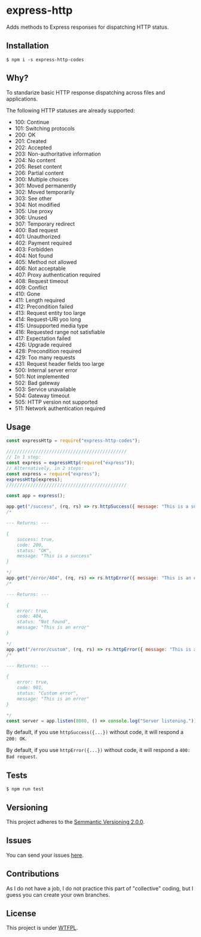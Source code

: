 # express-http

Adds methods to Express responses for dispatching HTTP status.

## Installation

`$ npm i -s express-http-codes`

## Why?

To standarize basic HTTP response dispatching across files and applications.

The following HTTP statuses are already supported:

   - 100: Continue
   - 101: Switching protocols
   - 200: OK
   - 201: Created
   - 202: Accepted
   - 203: Non-authoritative information
   - 204: No content
   - 205: Reset content
   - 206: Partial content
   - 300: Multiple choices
   - 301: Moved permanently
   - 302: Moved temporarily
   - 303: See other
   - 304: Not modified
   - 305: Use proxy
   - 306: Unused
   - 307: Temporary redirect
   - 400: Bad request
   - 401: Unauthorized
   - 402: Payment required
   - 403: Forbidden
   - 404: Not found
   - 405: Method not allowed
   - 406: Not acceptable
   - 407: Proxy authentication required
   - 408: Request timeout
   - 409: Conflict
   - 410: Gone
   - 411: Length required
   - 412: Precondition failed
   - 413: Request entity too large
   - 414: Request-URI yoo long
   - 415: Unsupported media type
   - 416: Requested range not satisfiable
   - 417: Expectation failed
   - 426: Upgrade required
   - 428: Precondition required
   - 429: Too many requests
   - 431: Request header fields too large
   - 500: Internal server error
   - 501: Not implemented
   - 502: Bad gateway
   - 503: Service unavailable
   - 504: Gateway timeout
   - 505: HTTP version not supported
   - 511: Network authentication required


## Usage

```js
const expressHttp = require("express-http-codes");

/////////////////////////////////////////////
// In 1 step:
const express = expressHttp(require("express"));
// Alternatively, in 2 steps:
const express = require("express");
expressHttp(express);
/////////////////////////////////////////////

const app = express();

app.get("/success", (rq, rs) => rs.httpSuccess({ message: "This is a success" }, 200));
/* 

--- Returns: ---

{ 
	success: true, 
	code: 200,
	status: "OK",
	message: "This is a success"
}

*/
app.get("/error/404", (rq, rs) => rs.httpError({ message: "This is an error" }, 404));
/* 

--- Returns: ---

{ 
	error: true, 
	code: 404,
	status: "Not found",
	message: "This is an error"
}

*/
app.get("/error/custom", (rq, rs) => rs.httpError({ message: "This is an error" }, 901));
/* 

--- Returns: ---

{ 
	error: true, 
	code: 901,
	status: "Custom error",
	message: "This is an error"
}

*/
const server = app.listen(8080, () => console.log("Server listening."));
```

By default, if you use `httpSuccess({...})` without code, it will respond a `200: OK`.

By default, if you use `httpError({...})` without code, it will respond a `400: Bad request`.

## Tests

`$ npm run test`

## Versioning

This project adheres to the [Semmantic Versioning 2.0.0](https://semver.org/).

## Issues

You can send your issues [here](https://github.com/allnulled/express-http/issues/new).

## Contributions

As I do not have a job, I do not practice this part of "collective" coding, but I guess you can create your own branches.

## License

This project is under [WTFPL](https://es.wikipedia.org/wiki/WTFPL).

